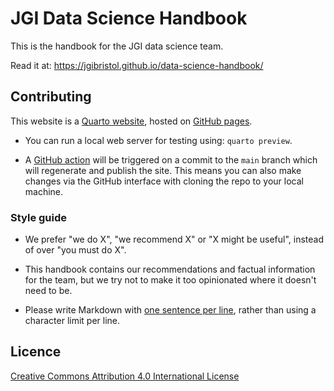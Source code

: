 # JGI Data Science Handbook

This is the handbook for the JGI data science team.

Read it at: <https://jgibristol.github.io/data-science-handbook/>

## Contributing

This website is a [Quarto website](https://quarto.org/docs/websites/), hosted on [GitHub pages](https://docs.github.com/en/pages).

- You can run a local web server for testing using: `quarto preview`.

- A [GitHub action](https://quarto.org/docs/publishing/github-pages.html) will be triggered on a commit to the `main` branch which will regenerate and publish the site. This means you can also make changes via the GitHub interface with cloning the repo to your local machine.

### Style guide

- We prefer "we do X", "we recommend X" or "X might be useful", instead of over "you must do X".

- This handbook contains our recommendations and factual information for the team, but we try not to make it too opinionated where it doesn't need to be.

- Please write Markdown with [one sentence per line](https://opensource.com/article/19/4/write-git#one-sentence-per-line), rather than using a character limit per line.

## Licence

[Creative Commons Attribution 4.0 International License](http://creativecommons.org/licenses/by/4.0/)
